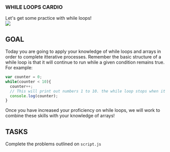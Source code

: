 ### WHILE LOOPS CARDIO

Let's get some practice with while loops!  
![](https://media.giphy.com/media/hWddcO7xQWCqIew5rH/giphy.gif)

## GOAL

Today you are going to apply your knowledge of while loops and arrays in order to complete itterative processes. Remember the basic structure of a while loop is that it will continue to run while a given condition remains true. For example:
```javascript
var counter = 0;
while(counter < 10){
  counter++;
  // This will print out numbers 1 to 10. the while loop stops when it gets to a value of 10.
  console.log(counter);
}
```

Once you have increased your proficiency on while loops, we will work to combine these skills with your knowledge of arrays!

## TASKS

Complete the problems outlined on `script.js`